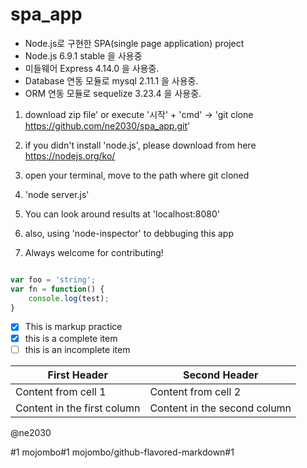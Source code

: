 # spa_app

* Node.js로 구현한 SPA(single page application) project
* Node.js 6.9.1 stable 을 사용중
* 미들웨어 Express 4.14.0 을 사용중.
* Database 연동 모듈로 mysql 2.11.1 을 사용중.
* ORM 연동 모듈로 sequelize 3.23.4 을 사용중.

1. download zip file' or execute '시작' + 'cmd' -> 'git clone https://github.com/ne2030/spa_app.git'

2. if you didn't install 'node.js', please download from here https://nodejs.org/ko/

3. open your terminal, move to the path where git cloned

3. 'node server.js'

4. You can look around results at 'localhost:8080'

5. also, using 'node-inspector' to debbuging this app

6. Always welcome for contributing!

```javascript

var foo = 'string';
var fn = function() {
    console.log(test);
}

```
- [x] This is markup practice
- [x] this is a complete item
- [ ] this is an incomplete item

First Header | Second Header
------------ | -------------
Content from cell 1 | Content from cell 2
Content in the first column | Content in the second column

@ne2030

#1
mojombo#1
mojombo/github-flavored-markdown#1
